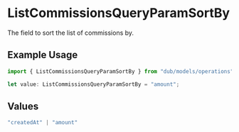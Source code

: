 # ListCommissionsQueryParamSortBy

The field to sort the list of commissions by.

## Example Usage

```typescript
import { ListCommissionsQueryParamSortBy } from "dub/models/operations";

let value: ListCommissionsQueryParamSortBy = "amount";
```

## Values

```typescript
"createdAt" | "amount"
```